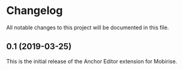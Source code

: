 # Changelog

All notable changes to this project will be documented in this file.

## 0.1 (2019-03-25)

This is the initial release of the Anchor Editor extension for Mobirise.